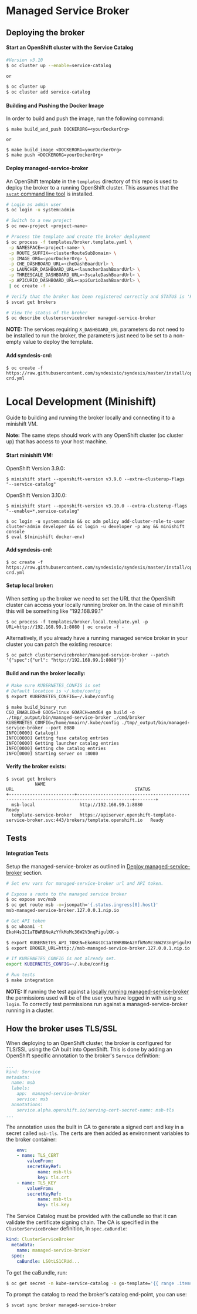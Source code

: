 # Managed Service Broker

## Deploying the broker

#### Start an OpenShift cluster with the Service Catalog
```sh
#Version v3.10
$ oc cluster up --enable=service-catalog

or

$ oc cluster up
$ oc cluster add service-catalog
```

#### Building and Pushing the Docker Image
In order to build and push the image, run the following command:
```
$ make build_and_push DOCKERORG=<yourDockerOrg>

or

$ make build_image <DOCKERORG=yourDockerOrg>
$ make push <DOCKERORG=yourDockerOrg>
```

#### Deploy managed-service-broker
An OpenShift template in the `templates` directory of this repo is used to deploy the broker to a running OpenShift cluster.
This assumes that the [`svcat` command line tool](https://github.com/kubernetes-incubator/service-catalog/blob/master/docs/install.md) is installed.

```sh
# Login as admin user
$ oc login -u system:admin

# Switch to a new project
$ oc new-project <project-name>

# Process the template and create the broker deployment
$ oc process -f templates/broker.template.yaml \
 -p NAMESPACE=<project-name> \
 -p ROUTE_SUFFIX=<clusterRouteSubDomain> \
 -p IMAGE_ORG=<yourDockerOrg> \
 -p CHE_DASHBOARD_URL=<cheDashBoardUrl> \
 -p LAUNCHER_DASHBOARD_URL=<launcherDashBoardUrl> \
 -p THREESCALE_DASHBOARD_URL=<3scaleDashBoardUrl> \
 -p APICURIO_DASHBOARD_URL=<apiCurioDashBoardUrl> \
 | oc create -f -

# Verify that the broker has been registered correctly and STATUS is 'Ready'
$ svcat get brokers

# View the status of the broker
$ oc describe clusterservicebroker managed-service-broker
```

__NOTE:__ The services requiring `X_DASHBOARD_URL` parameters do not need to be installed to run the broker, the parameters just need to be set to a non-empty value to deploy the template.

#### Add syndesis-crd:

```
$ oc create -f https://raw.githubusercontent.com/syndesisio/syndesis/master/install/operator/deploy/syndesis-crd.yml
```

# Local Development (Minishift)
Guide to building and running the broker locally and connecting it to a minishift VM.

__Note:__ The same steps should work with any OpenShift cluster (oc cluster up) that has access to your host machine.

#### Start minishift VM:

OpenShift Version 3.9.0:
```
$ minishift start --openshift-version v3.9.0 --extra-clusterup-flags "--service-catalog"
```

OpenShift Version 3.10.0:
```
$ minishift start --openshift-version v3.10.0 --extra-clusterup-flags "--enable=*,service-catalog"
```

```
$ oc login -u system:admin && oc adm policy add-cluster-role-to-user cluster-admin developer && oc login -u developer -p any && minishift console
$ eval $(minishift docker-env)
```

#### Add syndesis-crd:

```
$ oc create -f https://raw.githubusercontent.com/syndesisio/syndesis/master/install/operator/deploy/syndesis-crd.yml
```

#### Setup local broker:

When setting up the broker we need to set the URL that the OpenShift cluster can access your locally running broker on. In the case of minishift this will be something like "192.168.99.1"
```
$ oc process -f templates/broker.local.template.yml -p URL=http://192.168.99.1:8080 | oc create -f -
```

Alternatively, if you already have a running managed service broker in your cluster you can patch the existing resource:
```
$ oc patch clusterservicebroker/managed-service-broker --patch '{"spec":{"url": "http://192.168.99.1:8080"}}'
```

#### Build and run the broker locally:

```bash
# Make sure KUBERNETES_CONFIG is set
# Default location is ~/.kube/config
$ export KUBERNETES_CONFIG=~/.kube/config
```

```
$ make build_binary run
CGO_ENABLED=0 GOOS=linux GOARCH=amd64 go build -o ./tmp/_output/bin/managed-service-broker ./cmd/broker
KUBERNETES_CONFIG=/home/mnairn/.kube/config ./tmp/_output/bin/managed-service-broker --port 8080
INFO[0000] Catalog()
INFO[0000] Getting fuse catalog entries
INFO[0000] Getting launcher catalog entries
INFO[0000] Getting che catalog entries
INFO[0000] Starting server on :8080
```

#### Verify the broker exists:
```
$ svcat get brokers
           NAME                                                        URL                                              STATUS
+-------------------------+-------------------------------------------------------------------------------------------+--------+
  msb-local                 http://192.168.99.1:8080                                                                    Ready
  template-service-broker   https://apiserver.openshift-template-service-broker.svc:443/brokers/template.openshift.io   Ready
```

## Tests

#### Integration Tests

Setup the managed-service-broker as outlined in [Deploy managed-service-broker](#deploying-the-broker) section.
```bash
# Set env vars for managed-service-broker url and API token.

# Expose a route to the managed service broker
$ oc expose svc/msb
$ oc get route msb -o=jsonpath='{.status.ingress[0].host}'
msb-managed-service-broker.127.0.0.1.nip.io

# Get API token
$ oc whoami -t
EkoH4sIC1aTBWRBNeAzYfkMoMc36W2V3nqPigulKK-s

$ export KUBERNETES_API_TOKEN=EkoH4sIC1aTBWRBNeAzYfkMoMc36W2V3nqPigulKK-s
$ export BROKER_URL=http://msb-managed-service-broker.127.0.0.1.nip.io // Add protocol: http://....

# If KUBERNETES_CONFIG is not already set.
export KUBERNETES_CONFIG=~/.kube/config

# Run tests
$ make integration
```

__NOTE:__ If running the test against a [locally running managed-service-broker](#local-development-minishift) the permissions used will be of the user you have logged in with using `oc login`.
To correctly test permissions run against a managed-service-broker running in a cluster.

## How the broker uses TLS/SSL

When deploying to an OpenShift cluster, the broker is configured for TLS/SSL using the CA built into OpenShift. 
This is done by adding an OpenShift specific annotation to the broker's `Service` definition: 

```yaml
...
kind: Service
metadata:
  name: msb
  labels:
    app:  managed-service-broker
    service: msb
  annotations:
    service.alpha.openshift.io/serving-cert-secret-name: msb-tls
...
```

The annotation uses the built in CA to generate a signed cert and key in a secret called `msb-tls`. The certs are then added as environment variables to the broker container:

```yaml
    env:
    - name: TLS_CERT
        valueFrom:
        secretKeyRef:
            name: msb-tls
            key: tls.crt
    - name: TLS_KEY
        valueFrom:
        secretKeyRef:
            name: msb-tls
            key: tls.key
```

The Service Catalog must be provided with the caBundle so that it can validate the certificate signing chain. 
The CA is specified in the `ClusterServiceBroker` definition, in `spec.caBundle`:

```yaml
kind: ClusterServiceBroker
  metadata:
    name: managed-service-broker
  spec:
    caBundle: LS0tLS1CRUd...
```

To get the caBundle, run:
```sh
$ oc get secret -n kube-service-catalog -o go-template='{{ range .items }}{{ if eq .type "kubernetes.io/service-account-token" }}{{ index .data "service-ca.crt" }}{{end}}{{"\n"}}{{end}}' | tail -n1
```

To prompt the catalog to read the broker's catalog end-point, you can use:
```
$ svcat sync broker managed-service-broker
```